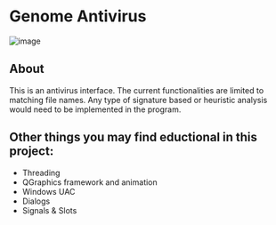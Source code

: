 # Genome Antivirus

![image](https://user-images.githubusercontent.com/22214754/63419840-5d68e680-c3ba-11e9-96c3-8e4f367513bc.png)  

## About  
This is an antivirus interface. The current functionalities are limited to matching file names. Any type of signature based or heuristic analysis would need to be implemented in the program.  

## Other things you may find eductional in this project:    
* Threading    
* QGraphics framework and animation  
* Windows UAC  
* Dialogs  
* Signals & Slots  

